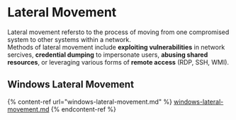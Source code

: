 # Lateral Movement

Lateral movement refersto to the process of moving from one compromised system to other systems within a network.\
Methods of lateral movement include **exploiting vulnerabilities** in network sercives, **credential dumping** to impersonate users, **abusing shared resources**, or leveraging various forms of **remote access** (RDP, SSH, WMI).

## Windows Lateral Movement

{% content-ref url="windows-lateral-movement.md" %}
[windows-lateral-movement.md](windows-lateral-movement.md)
{% endcontent-ref %}



